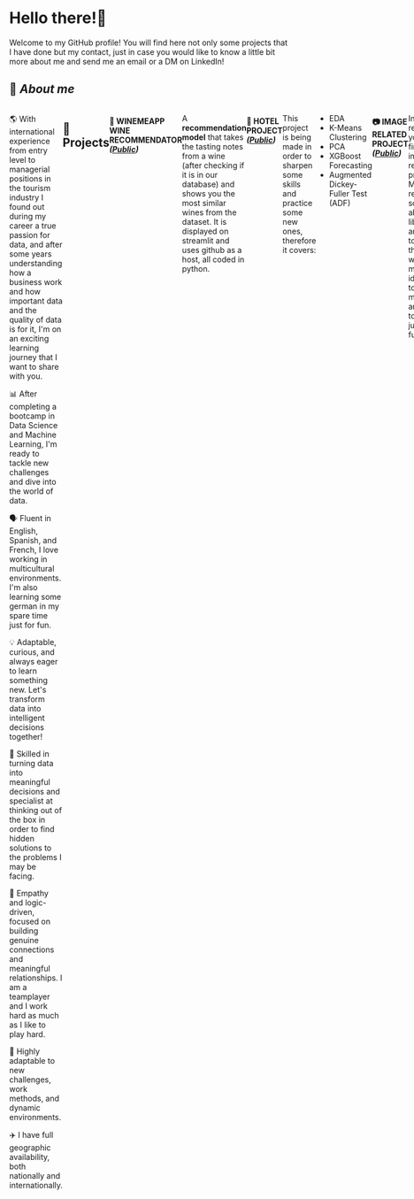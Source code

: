 # Hello there!👋

Welcome to my GitHub profile! You will find here not only some projects that I have done but my contact, just in case you would like to know a little bit more about me and send me an email or a DM on LinkedIn!


## 🐧 _About me_ 
<div style="display: flex;">
    <div style="flex: 1;">
        <img src="https://github.com/ivanpgdata/WineMeApp/blob/main/WineMeApp/images/ivan_img.jpg?raw=true" style="max-width: 100%;">
    </div>
    <div style="flex: 3;">


🌎 With international experience from entry level to managerial positions in the tourism industry I found out during my career a true passion for data, and after some years understanding how a business work and how important data and the quality of data is for it, I'm on an exciting learning journey that I want to share with you.

📊 After completing a bootcamp in Data Science and Machine Learning, I'm ready to tackle new challenges and dive into the world of data.

🗣️ Fluent in English, Spanish, and French, I love working in multicultural environments. I'm also learning some german in my spare time just for fun.

💡 Adaptable, curious, and always eager to learn something new. Let's transform data into intelligent decisions together!

🤝 Skilled in turning data into meaningful decisions and specialist at thinking out of the box in order to find hidden solutions to the problems I may be facing.

👫 Empathy and logic-driven, focused on building genuine connections and meaningful relationships. I am a teamplayer and I work hard as much as I like to play hard.

🌱 Highly adaptable to new challenges, work methods, and dynamic environments.

✈️  I have full geographic availability, both nationally and internationally.

</div>



## 🌱 Projects

#### 🍷 WINEMEAPP WINE RECOMMENDATOR _*([Public](https://github.com/ivanpgdata/WineMeApp/tree/main))*_
A **recommendation model** that takes the tasting notes from a wine (after checking if it is in our database) and shows you the most similar wines from the dataset. It is displayed on streamlit and uses github as a host, all coded in python.


#### 🏬 HOTEL PROJECT _*([Public](https://github.com/ivanpgdata/Hotel_Project))*_
This project is being made in order to sharpen some skills and practice some new ones, therefore it covers:
* EDA    
* K-Means Clustering
* PCA
* XGBoost Forecasting
* Augmented Dickey-Fuller Test (ADF)

#### 📷 IMAGE RELATED PROJECT  _*([Public](https://github.com/ivanpgdata/Image_Related))*_    
In this repository you will find some image related projects. Maybe I read something about a library and I want to try how that works, or maybe an idea came to my mind and I am going to go for it just for fun 😄

#### 🎵 SOUND RELATED PROJECT _*(Working on it 👷🏻 )*_
This project will have a sound classifier trained with IRMAS. The objective will be to create an algorythm that, depending on the audio you send him, it will let you know which instrument is being played from the training dataset 🎹 🎷 🎺 🎸 🎻 


#### 🛠 EXERCISES ([Public](https://github.com/ivanpgdata/Exercises))

This repository will have numerous exercises that I do just for fun. It will mostly be interview questions that I have found on github or sometimes some exercises that I will do if I want to see if I can do something either using something that I have no clue about or a new tool that got my attention while I was reading a random post on LinkedIn or a tech newsletter.

#### 🐙 MASTERING GIT WITH GITKRAKEN 🐙 ([Public](https://github.com/ivanpgdata/Gitkraken_test))

In this project I have gone through mostly all the daily tasks that a **Data Scientist** do when interacting with GIT, giving access to another developer, cloning, branches, tagging, requests and releases. All that with the help of @manucabello who's has been years working with GIT and using GitKraken


## 📫 _Where can you find me?_

It is as easy as: 

Adding me on [Linkedin](https://www.linkedin.com/in/ivanpgdata)

Sending me an [email](pintogriloivan@gmail.com)

🇫🇷 🇪🇸 🇺🇸
